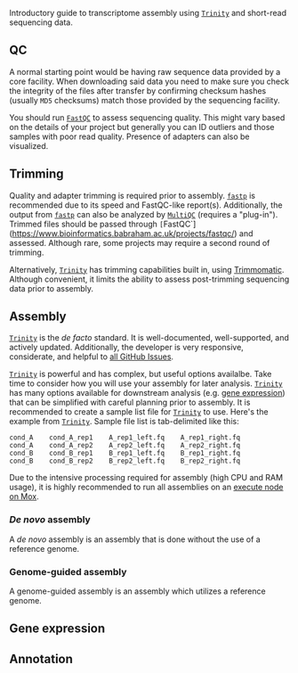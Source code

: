 Introductory guide to transcriptome assembly using [`Trinity`](https://github.com/trinityrnaseq/trinityrnaseq/wiki) and short-read sequencing data.

## QC

A normal starting point would be having raw sequence data provided by a core facility. When downloading said data you need to make sure you check the integrity of the files after transfer by confirming checksum hashes (usually `MD5` checksums) match those provided by the sequencing facility. 

You should run [`FastQC`](https://www.bioinformatics.babraham.ac.uk/projects/fastqc/) to assess sequencing quality. This might vary based on the details of your project but generally you can ID outliers and those samples with poor read quality. Presence of adapters can also be visualized.


## Trimming

Quality and adapter trimming is required prior to assembly. [`fastp`](https://github.com/OpenGene/fastp) is recommended due to its speed and FastQC-like report(s). Additionally, the output from [`fastp`](https://github.com/OpenGene/fastp) can also be analyzed by [`MultiQC`](https://multiqc.info/) (requires a "plug-in"). Trimmed files should be passed through `[`FastQC`](https://www.bioinformatics.babraham.ac.uk/projects/fastqc/) and assessed. Although rare, some projects may require a second round of trimming.

Alternatively, [`Trinity`](https://github.com/trinityrnaseq/trinityrnaseq/wiki) has trimming capabilities built in, using [Trimmomatic](http://www.usadellab.org/cms/?page=trimmomatic). Although convenient, it limits the ability to assess post-trimming sequencing data prior to assembly.

## Assembly

[`Trinity`](https://github.com/trinityrnaseq/trinityrnaseq/wiki) is the _de facto_ standard. It is well-documented, well-supported, and actively updated. Additionally, the developer is very responsive, considerate, and helpful to [all GitHub Issues](https://github.com/trinityrnaseq/trinityrnaseq/issues).

[`Trinity`](https://github.com/trinityrnaseq/trinityrnaseq/wiki) is powerful and has complex, but useful options availalbe. Take time to consider how you will use your assembly for later analysis. [`Trinity`](https://github.com/trinityrnaseq/trinityrnaseq/wiki) has many options available for downstream analysis (e.g. [gene expression](#gene-expression)) that can be simplified with careful planning prior to assembly. It is recommended to create a sample list file for [`Trinity`](https://github.com/trinityrnaseq/trinityrnaseq/wiki) to use. Here's the example from [`Trinity`](https://github.com/trinityrnaseq/trinityrnaseq/wiki). Sample file list is tab-delimited like this:

```
cond_A    cond_A_rep1    A_rep1_left.fq    A_rep1_right.fq
cond_A    cond_A_rep2    A_rep2_left.fq    A_rep2_right.fq
cond_B    cond_B_rep1    B_rep1_left.fq    B_rep1_right.fq
cond_B    cond_B_rep2    B_rep2_left.fq    B_rep2_right.fq
```

Due to the intensive processing required for assembly (high CPU and RAM usage), it is highly recommended to run all assemblies on an [execute node on Mox](https://robertslab.github.io/resources/mox_Node-Types/).

### _De novo_ assembly

A _de novo_ assembly is an assembly that is done without the use of a reference genome.


### Genome-guided assembly

A genome-guided assembly is an assembly which utilizes a reference genome.

## Gene expression

## Annotation